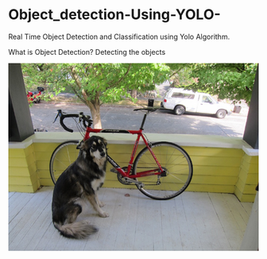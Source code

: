 # Object_detection-Using-YOLO-
Real Time Object Detection and Classification using Yolo Algorithm.
 
 What is Object Detection?
Detecting the objects 

![Screenshot](image.jpg)


